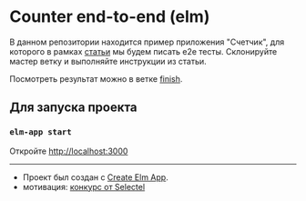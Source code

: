 # Counter end-to-end (elm)

В данном репозитории находится пример приложения "Счетчик", для которого в рамках [статьи](https://vc.ru/dev/154739-testiruem-veb-prilozhenie-s-cypress) мы будем писать e2e тесты. Склонируйте мастер ветку и выполняйте инструкции из статьи.

Посмотреть результат можно в ветке [finish](https://github.com/maxfarseer/counter-e2e-elm/tree/finish).

## Для запуска проекта

### `elm-app start`

Откройте [http://localhost:3000](http://localhost:3000)

---

- Проект был создан с [Create Elm App](https://github.com/halfzebra/create-elm-app).
- мотивация: [конкурс от Selectel](https://vc.ru/promo/152560-konkurs-napishite-instrukciyu-na-tehnicheskuyu-temu)
